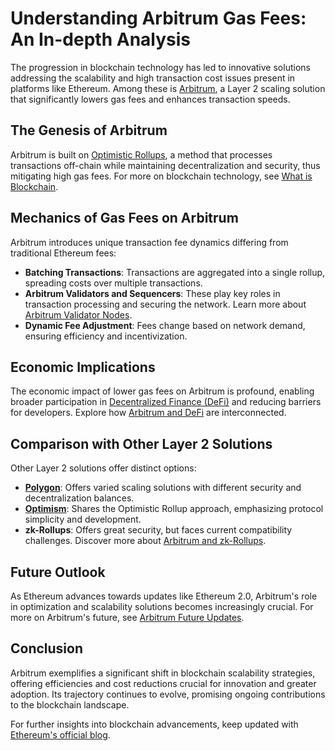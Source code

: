 # Understanding Arbitrum Gas Fees: An In-depth Analysis

The progression in blockchain technology has led to innovative solutions addressing the scalability and high transaction cost issues present in platforms like Ethereum. Among these is [Arbitrum](https://offchainlabs.com/arbitrum), a Layer 2 scaling solution that significantly lowers gas fees and enhances transaction speeds.

## The Genesis of Arbitrum

Arbitrum is built on [Optimistic Rollups](https://arbitrum.io/technology/), a method that processes transactions off-chain while maintaining decentralization and security, thus mitigating high gas fees. For more on blockchain technology, see [What is Blockchain](https://www.license-token.com/wiki/what-is-blockchain).

## Mechanics of Gas Fees on Arbitrum

Arbitrum introduces unique transaction fee dynamics differing from traditional Ethereum fees:

- **Batching Transactions**: Transactions are aggregated into a single rollup, spreading costs over multiple transactions.
- **Arbitrum Validators and Sequencers**: These play key roles in transaction processing and securing the network. Learn more about [Arbitrum Validator Nodes](https://www.license-token.com/wiki/arbitrum-validator-nodes).
- **Dynamic Fee Adjustment**: Fees change based on network demand, ensuring efficiency and incentivization.

## Economic Implications

The economic impact of lower gas fees on Arbitrum is profound, enabling broader participation in [Decentralized Finance (DeFi)](https://ethereum.org/en/defi/) and reducing barriers for developers. Explore how [Arbitrum and DeFi](https://www.license-token.com/wiki/arbitrum-de-fi) are interconnected.

## Comparison with Other Layer 2 Solutions

Other Layer 2 solutions offer distinct options:

- **[Polygon](https://polygon.technology/)**: Offers varied scaling solutions with different security and decentralization balances.
- **[Optimism](https://optimism.io/)**: Shares the Optimistic Rollup approach, emphasizing protocol simplicity and development.
- **zk-Rollups**: Offers great security, but faces current compatibility challenges. Discover more about [Arbitrum and zk-Rollups](https://www.license-token.com/wiki/arbitrum-and-zk-rollups).

## Future Outlook

As Ethereum advances towards updates like Ethereum 2.0, Arbitrum's role in optimization and scalability solutions becomes increasingly crucial. For more on Arbitrum's future, see [Arbitrum Future Updates](https://www.license-token.com/wiki/arbitrum-future-updates).

## Conclusion

Arbitrum exemplifies a significant shift in blockchain scalability strategies, offering efficiencies and cost reductions crucial for innovation and greater adoption. Its trajectory continues to evolve, promising ongoing contributions to the blockchain landscape.

For further insights into blockchain advancements, keep updated with [Ethereum's official blog](https://blog.ethereum.org/).